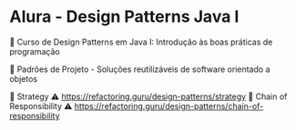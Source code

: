 # Alura - Design Patterns Java I
:small_red_triangle_down: Curso de Design Patterns em Java I: Introdução às boas práticas de programação

:closed_book: Padrões de Projeto - Soluções reutilizáveis de software orientado a objetos

:small_blue_diamond: Strategy
:warning: https://refactoring.guru/design-patterns/strategy
:small_blue_diamond: Chain of Responsibility
:warning: https://refactoring.guru/design-patterns/chain-of-responsibility
